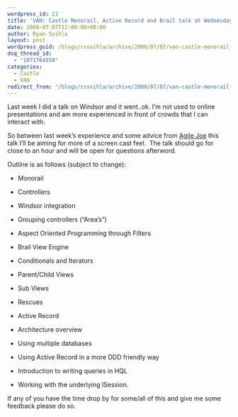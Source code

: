 ```yaml
---
wordpress_id: 21
title: 'VAN: Castle Monorail, Active Record and Brail talk at Wednesday 8PM CST (-5 GMT), by yours truly.'
date: 2009-07-07T12:00:00+00:00
author: Ryan Svihla
layout: post
wordpress_guid: /blogs/rssvihla/archive/2009/07/07/van-castle-monorail-active-record-and-brail-talk-at-wednesday-8pm-cst-5-gmt-by-yours-truly.aspx
dsq_thread_id:
  - "1071764550"
categories:
  - Castle
  - VAN
redirect_from: "/blogs/rssvihla/archive/2009/07/07/van-castle-monorail-active-record-and-brail-talk-at-wednesday-8pm-cst-5-gmt-by-yours-truly.aspx/"
---
```

Last week I did a talk on Windsor and it went..ok. I’m not used to online presentations and am more experienced in front of crowds that I can interact with.

So between last week’s experience and some advice from <a href="https://lostechies.com/blogs/joe_ocampo/" target="_blank">Agile Joe</a> this talk I’ll be aiming for more of a screen cast feel.&#160; The talk should go for close to an hour and will be open for questions afterword.

Outline is as follows (subject to change):

  * Monorail
  * Controllers
  * Windsor integration
  * Grouping controllers (“Area’s”)
  * Aspect Oriented Programming through Filters

  * Brail View Engine
  * Conditionals and Iterators
  * Parent/Child Views
  * Sub Views
  * Rescues

  * Active Record
  * Architecture overview
  * Using multiple databases
  * Using Active Record in a more DDD friendly way
  * Introduction to writing queries in HQL
  * Working with the underlying ISession.

If any of you have the time drop by for some/all of this and give me some feedback please do so.